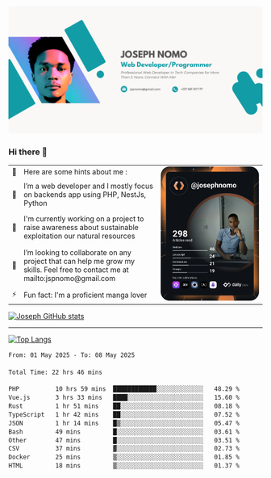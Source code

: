 ![Banner of my profile!](/Joseph_NOMO_NEW.png "Banner")

### Hi there 👋

<!--- | --  | 👋  | Here are some hints about me :                                                                                                 | <td rowspan=6><img src="/devcard.svg" width="400" alt="Joseph NOMO's Dev Card"/></td> |
| --- | --- | ------------------------------------------------------------------------------------------------------------------------------ | ------------------------------------------------------------------------------------- |
| --  | 🔭  | I’m a web developer and I mostly focus on backends app using PHP, NestJs, Python                                               |
| --  | 🦁  | I'm currently working on a project to raise awareness about sustainable exploitation our natural resources                     |
| --  | 👯  | I’m looking to collaborate on any project that can help me grow my skills. Feel free to contact me at mailto:jspnomo@gmail.com |
| --  | ⚡  | Fun fact: I'm a proficient manga lover                                                                                         |
--->

<table>
    <tr>
        <td width="1%">👋</td>
        <td width="55%">Here are some hints about me :</td>
        <td rowspan=6 width="44%"><img src="/devcard.svg" width="400" alt="Joseph NOMO's Dev Card"/></td>
    </tr>
    <tr>
        <td>🔭</td>
        <td>I’m a web developer and I mostly focus on backends app using PHP, NestJs, Python</td>
    </tr>
    <tr>
        <td>🦁</td>
        <td>I'm currently working on a project to raise awareness about sustainable exploitation our natural resources</td>
    </tr>
    <tr>
        <td>👯</td>
        <td>I’m looking to collaborate on any project that can help me grow my skills. Feel free to contact me at mailto:jspnomo@gmail.com</td>
    </tr>
    <tr>
        <td>⚡</td>
        <td>Fun fact: I'm a proficient manga lover</td>
    </tr>

</table>

[![Joseph GitHub stats](https://github-readme-stats-seven-sigma-53.vercel.app/api?username=Jspascal)](https://github.com/Jspascal/github-readme-stats)

---

[![Top Langs](https://github-readme-stats-seven-sigma-53.vercel.app/api/top-langs/?username=Jspascal&layout=compact)](https://github.com/Jspascal/github-readme-stats)

<!--START_SECTION:waka-->

```txt
From: 01 May 2025 - To: 08 May 2025

Total Time: 22 hrs 46 mins

PHP          10 hrs 59 mins  ████████████░░░░░░░░░░░░░   48.29 %
Vue.js       3 hrs 33 mins   ████░░░░░░░░░░░░░░░░░░░░░   15.60 %
Rust         1 hr 51 mins    ██░░░░░░░░░░░░░░░░░░░░░░░   08.18 %
TypeScript   1 hr 42 mins    ██░░░░░░░░░░░░░░░░░░░░░░░   07.52 %
JSON         1 hr 14 mins    █▒░░░░░░░░░░░░░░░░░░░░░░░   05.47 %
Bash         49 mins         █░░░░░░░░░░░░░░░░░░░░░░░░   03.61 %
Other        47 mins         █░░░░░░░░░░░░░░░░░░░░░░░░   03.51 %
CSV          37 mins         ▓░░░░░░░░░░░░░░░░░░░░░░░░   02.73 %
Docker       25 mins         ▒░░░░░░░░░░░░░░░░░░░░░░░░   01.85 %
HTML         18 mins         ▒░░░░░░░░░░░░░░░░░░░░░░░░   01.37 %
```

<!--END_SECTION:waka-->
